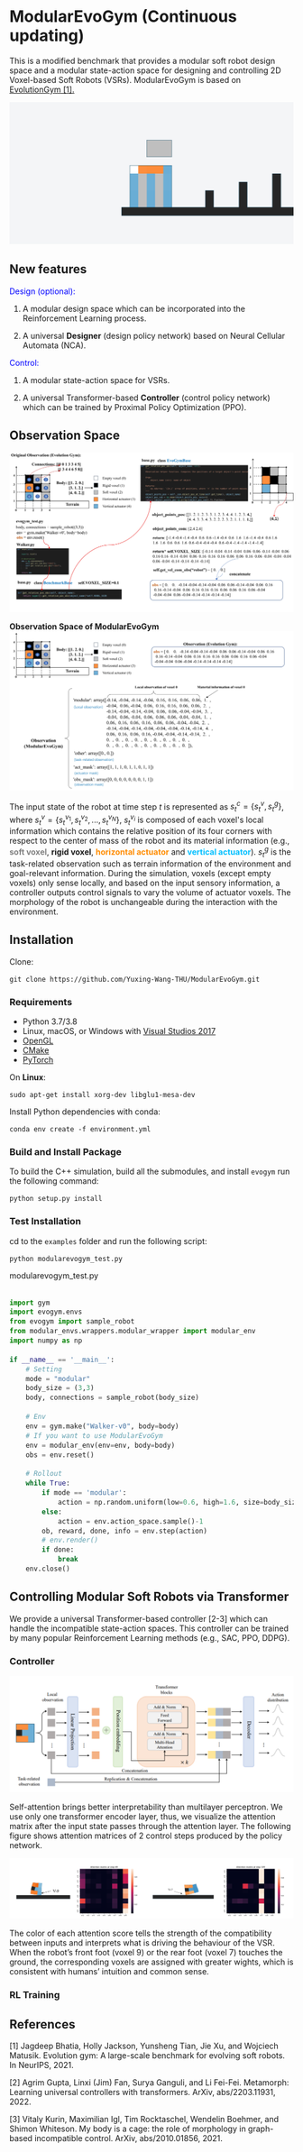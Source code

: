# ModularEvoGym (Continuous updating)
This is a modified benchmark that provides a modular soft robot design space and a modular state-action space for designing and controlling 2D Voxel-based Soft Robots (VSRs). ModularEvoGym is based on [EvolutionGym [1].](https://github.com/EvolutionGym/evogym)

![image](https://github.com/Yuxing-Wang-THU/ModularEvoGym/blob/main/thrower.gif)

## New features

<font color=Blue>Design (optional):</font>

1. A modular design space which can be incorporated into the Reinforcement Learning process.

2. A universal **Designer** (design policy network) based on Neural Cellular Automata (NCA).

<font color=Blue>Control:</font>

1. A modular state-action space for VSRs.

2. A universal Transformer-based **Controller** (control policy network) which can be trained by Proximal Policy Optimization (PPO).

## Observation Space

![image](evogym.jpg)

**Observation Space of ModularEvoGym**
![image](modular_obs.jpg)

The input state of the robot at time step $t$ is represented as $s_{t}^{c}=\lbrace s_{t}^{v},s_{t}^{g}\rbrace$, where $s_{t}^{v}=\lbrace s_{t}^{v_{1}}, s_{t}^{v_{2}},...,s_{t}^{v_N}\rbrace$, $s_{t}^{v_i}$ is composed of each voxel's local information which contains the relative position of its four corners with respect to the center of mass of the robot and its material information (e.g., <b><font color=Gray>soft voxel</font></b>, <b>rigid voxel</b>, <b><font color=Darkorange>horizontal actuator</font></b> and <b><font color=DeepSkyBlue>vertical actuator</font></b>). $s_{t}^{g}$ is the task-related observation such as terrain information of the environment and goal-relevant information. During the simulation, voxels (except empty voxels) only sense locally, and based on the input sensory information, a controller outputs control signals to vary the volume of actuator voxels. The morphology of the robot is unchangeable during the interaction with the environment.

## Installation
Clone:

```shell
git clone https://github.com/Yuxing-Wang-THU/ModularEvoGym.git
```
### Requirements

* Python 3.7/3.8
* Linux, macOS, or Windows with [Visual Studios 2017](https://visualstudio.microsoft.com/vs/older-downloads/)
* [OpenGL](https://www.opengl.org//)
* [CMake](https://cmake.org/download/)
* [PyTorch](http://pytorch.org/)

<!--- (See [installation instructions](#opengl-installation-on-unix-based-systems) on Unix based systems) --->

On **Linux**:

```shell
sudo apt-get install xorg-dev libglu1-mesa-dev
```

Install Python dependencies with conda:

```shell
conda env create -f environment.yml
```
### Build and Install Package

To build the C++ simulation, build all the submodules, and install `evogym` run the following command:

```shell
python setup.py install
``` 

### Test Installation

cd to the `examples` folder and run the following script:

```shell
python modularevogym_test.py
```
modularevogym_test.py
```python

import gym
import evogym.envs
from evogym import sample_robot
from modular_envs.wrappers.modular_wrapper import modular_env
import numpy as np

if __name__ == '__main__':
    # Setting
    mode = "modular"
    body_size = (3,3)
    body, connections = sample_robot(body_size)

    # Env
    env = gym.make("Walker-v0", body=body)
    # If you want to use ModularEvoGym
    env = modular_env(env=env, body=body)
    obs = env.reset()

    # Rollout
    while True:
        if mode == 'modular':
            action = np.random.uniform(low=0.6, high=1.6, size=body_size[0]*body_size[1])-1
        else:
            action = env.action_space.sample()-1
        ob, reward, done, info = env.step(action)
        # env.render()
        if done:
            break
    env.close()
```
## Controlling Modular Soft Robots via Transformer
We provide a universal Transformer-based controller [2-3] which can handle the incompatible state-action spaces. This controller can be trained by many popular Reinforcement Learning methods (e.g., SAC, PPO, DDPG).

### **Controller**

![image](tf-controller.png)

Self-attention brings better interpretability than multilayer perceptron. We use only one transformer encoder layer, thus, we visualize the attention matrix after the input state passes through the attention layer. The following figure shows attention matrices of 2 control steps produced by the policy network. 

![image](attention.png)

The color of each attention score tells the strength of the compatibility between inputs and interprets what is driving the behaviour of the VSR. When the robot’s front foot (voxel 9) or the rear foot (voxel 7) touches the ground, the corresponding voxels are assigned with greater wights, which is consistent with humans’ intuition and common sense.

### **RL Training**

## References

[1] Jagdeep Bhatia, Holly Jackson, Yunsheng Tian, Jie Xu, and Wojciech Matusik. Evolution gym: A large-scale benchmark for evolving soft robots. In NeurIPS, 2021.

[2] Agrim Gupta, Linxi (Jim) Fan, Surya Ganguli, and Li Fei-Fei. Metamorph: Learning universal controllers with transformers. ArXiv, abs/2203.11931, 2022.

[3] Vitaly Kurin, Maximilian Igl, Tim Rocktaschel, Wendelin Boehmer, and Shimon Whiteson. My body is a cage: the role of morphology in graph-based incompatible control. ArXiv, abs/2010.01856, 2021.
